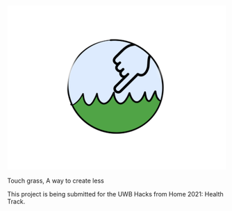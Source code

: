 <p align="center">
    <img src="https://github.com/DubScrubs/Dubhacks22/blob/master/src/imgs/Touch%20Grass.png">
</p>


Touch grass, A way to create less

This project is being submitted for the UWB Hacks from Home 2021: Health Track.

